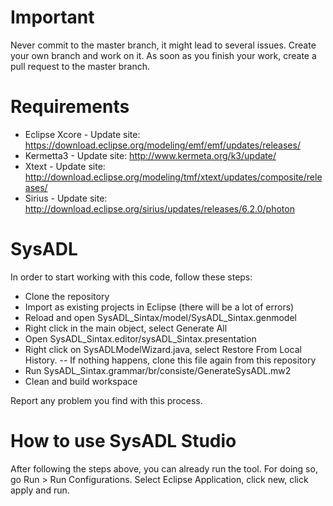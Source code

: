 
# Important

Never commit to the master branch, it might lead to several issues. Create your own branch and work on it. As soon as you finish your work, create a pull request to the master branch.

# Requirements 

- Eclipse Xcore - Update site: https://download.eclipse.org/modeling/emf/emf/updates/releases/
- Kermetta3 - Update site: http://www.kermeta.org/k3/update/
- Xtext - Update site: http://download.eclipse.org/modeling/tmf/xtext/updates/composite/releases/
- Sirius - Update site: http://download.eclipse.org/sirius/updates/releases/6.2.0/photon

# SysADL

In order to start working with this code, follow these steps:
- Clone the repository
- Import as existing projects in Eclipse (there will be a lot of errors)
- Reload and open SysADL_Sintax/model/SysADL_Sintax.genmodel
- Right click in the main object, select Generate All
- Open SysADL_Sintax.editor/sysADL_Sintax.presentation
- Right click on SysADLModelWizard.java, select Restore From Local History. 
-- If nothing happens, clone this file again from this repository
- Run SysADL_Sintax.grammar/br/consiste/GenerateSysADL.mw2
- Clean and build workspace

Report any problem you find with this process.

# How to use SysADL Studio

After following the steps above, you can already run the tool.
For doing so, go Run > Run Configurations. Select Eclipse Application, click new, click apply and run.

